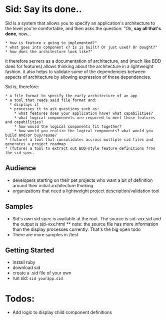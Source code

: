 Sid: Say its done..
===================
Sid is a system that allows you to specify an application's architecture to the level you're comfortable, and then asks the question:
    "Ok, __say all that's done__, now...

    * how is feature x going to implemented?"
    * what goes into component x? Is is built? Or just used? Or bought?"
    * how does the architecture look like?"

it therefore servers as a documentation of architecture, and (much like BDD does for features) allows thinking about the architecture in a lightweight fashion.
it also helps to validate some of the dependencies between aspects of architecture by allowing expression of those dependencies.

Sid is, therefore:

    * a file format to specify the early architecture of an app
    * a tool that reads said file format and:
      * displays it
      * processes it to ask questions such as:
        * what features does your application have? what capabilities?
        * what logical componenents are required to meet those features and capabilities?
        * how would the logical components fit together?
        * how would you realize the logical components? what would you build and/or buy/reuse?
    * (future) a tool that consolidates accross multiple sid files and generates a project roadmap
    * (future) a tool to extract out BDD-style feature definitions from the sid spec.

Audience
--------
* developers starting on their pet projects who want a bit of definition around their initial architecture thinking
* organizations that need a lightweight project description/validation tool

Samples
-------
* Sid's own sid spec is available at the root. The source is sid-vxx.sid and the output is sid-vxx.html
   ** note: the source file has more information than the display processes currently. That's the big open todo
* There are more samples in /test

Getting Started
---------------
* install ruby
* download sid
* create a .sid file of your own
* run sid:
    `sid yourapp.sid`
    
Todos:
======
* Add logic to display child component definitions
